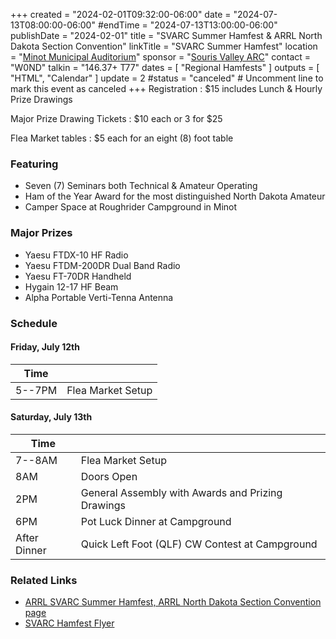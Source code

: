 +++
created = "2024-02-01T09:32:00-06:00"
date = "2024-07-13T08:00:00-06:00"
#endTime = "2024-07-13T13:00:00-06:00"
publishDate = "2024-02-01"
title = "SVARC Summer Hamfest & ARRL North Dakota Section Convention"
linkTitle = "SVARC Summer Hamfest"
location = "[Minot Municipal Auditorium](https://goo.gl/maps/Ts5FfTsvvGH22Fto6)"
sponsor = "[Souris Valley ARC](http://www.k0ajw.com)"
contact = "W0ND"
talkin = "146.37+ T77"
dates = [ "Regional Hamfests" ]
outputs = [ "HTML", "Calendar" ]
update = 2
#status = "canceled"	# Uncomment line to mark this event as canceled	
+++
Registration
: $15 includes Lunch & Hourly Prize Drawings

Major Prize Drawing Tickets
: $10 each or 3 for $25 

Flea Market tables
:  $5 each for an eight (8) foot table 

### Featuring

* Seven (7) Seminars both Technical & Amateur Operating 
* Ham of the Year  Award for the most distinguished North Dakota Amateur 
* Camper Space at Roughrider Campground in Minot 

### Major Prizes

* Yaesu FTDX-10 HF Radio
* Yaesu FTDM-200DR Dual Band Radio
* Yaesu FT-70DR Handheld
* Hygain 12-17 HF Beam
* Alpha Portable Verti-Tenna Antenna

### Schedule

#### Friday, July 12th

| Time |      |
| ---- | ---- |
| 5--7PM | Flea Market Setup |

#### Saturday, July 13th

| Time |      |
| ---- | ---- |
| 7--8AM | Flea Market Setup |
| 8AM  | Doors Open |
| 2PM  | General Assembly with Awards and Prizing Drawings |
| 6PM  | Pot Luck Dinner at Campground |
| After Dinner | Quick Left Foot (QLF) CW Contest at Campground |

### Related Links

* [ARRL SVARC Summer Hamfest, ARRL North Dakota Section Convention page](http://www.arrl.org/hamfests/svarc-summer-hamfest-arrl-north-dakota-section-convention)
* [SVARC Hamfest Flyer](http://www.k0ajw.com/images/2024%20Hamfest%20Flyer.pdf)
